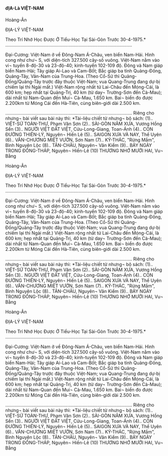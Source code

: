 
**đỊA-Là VIỆT-NAM**

Hoàng-Ân


ĐỊA-LÝ VIỆT-NAM

Theo Trí Nhớ Học Được Ở Tiểu-Học Tại Sài-Gòn Trước 30-4-1975.*
...................................................................................................


Đại-Cương:  Việt-Nam ở về Đông-Nam Á-Châu, ven biển Nam-Hải.  Hình cong như chư¬ S, với diện-tích 327.500 cây-số vuông.  Việt-Nam nằm vào vi¬ tuyến 8-độ-30 và 23-độ-40; kinh-tuyến 102-109 độ.  Đông và Nam giáp biển Nam-Hải; Tây giáp Ai-Lao và Cam-Bốt; Bắc giáp ba tỉnh Quảng-Đông, Quảng-Tây, Vân-Nam của Trung-Hoa.  (Theo Cổ-Sử thì Quảng-Đống/Quảng-Tây trước đây thuộc Việt-Nam; vua Quang-Trung đang dự-bị chiếm lại thì Ngài mất.)  Việt-Nam rộng nhất từ Lai-Châu đến Móng-Cái, là 600 km; hẹp nhất tại Quảng-Trị, 40 km (từ day¬ Trường-Sơn đến Cà-Mau); dài nhất từ Nam-Quan đến Mui¬ Cà-Mau, 1.650 km.  Bai¬ biển đo được 2.200km từ Móng Cái đến Hà-Tiên, cùng biên-giới dài 2.500 km.


...................................................................................................
Riêng cho nhưng¬ bài viết sau bài này thì:
*Tài-liệu chiết từ nhưng¬ bộ sách:
(1).. VIỆT-SỬ TOÀN-THƯ, Phạm Văn Sơn
(2).. SÀI-GÒN NĂM XƯA, Vương Hồng Sển
(3).. NGƯỜI VIỆT ĐẤT VIỆT, Cửu-Long-Giang, Toan-Ánh
(4).. CON ĐƯỜNG THIÊN-LÝ, Nguyên¬ Hiến Lê
(5).. SAIGON XƯA VÀ NAY, Thế Uyên
(6).. VĂN-CHƯƠNG MIỆT VƯỜN, Sơn Nam
(7).. KÝ-THÁC, "Rừng Mắm", Bình Nguyên Lộc
(8).. TÂN-CHÂU, Nguyên¬ Văn Kiểm
(9).. BẢY NGÀY TRONG ĐỒNG-THÁP, Nguyên¬ Hiến-Lê
(10) THƯƠNG NHỚ MƯỜI HAI, Vu¬ Bằng

Hoàng-Ân


ĐỊA-LÝ VIỆT-NAM

Theo Trí Nhớ Học Được Ở Tiểu-Học Tại Sài-Gòn Trước 30-4-1975.*
...................................................................................................


Đại-Cương:  Việt-Nam ở về Đông-Nam Á-Châu, ven biển Nam-Hải.  Hình cong như chư¬ S, với diện-tích 327.500 cây-số vuông.  Việt-Nam nằm vào vi¬ tuyến 8-độ-30 và 23-độ-40; kinh-tuyến 102-109 độ.  Đông và Nam giáp biển Nam-Hải; Tây giáp Ai-Lao và Cam-Bốt; Bắc giáp ba tỉnh Quảng-Đông, Quảng-Tây, Vân-Nam của Trung-Hoa.  (Theo Cổ-Sử thì Quảng-Đống/Quảng-Tây trước đây thuộc Việt-Nam; vua Quang-Trung đang dự-bị chiếm lại thì Ngài mất.)  Việt-Nam rộng nhất từ Lai-Châu đến Móng-Cái, là 600 km; hẹp nhất tại Quảng-Trị, 40 km (từ day¬ Trường-Sơn đến Cà-Mau); dài nhất từ Nam-Quan đến Mui¬ Cà-Mau, 1.650 km.  Bai¬ biển đo được 2.200km từ Móng Cái đến Hà-Tiên, cùng biên-giới dài 2.500 km.


...................................................................................................
Riêng cho nhưng¬ bài viết sau bài này thì:
*Tài-liệu chiết từ nhưng¬ bộ sách:
(1).. VIỆT-SỬ TOÀN-THƯ, Phạm Văn Sơn
(2).. SÀI-GÒN NĂM XƯA, Vương Hồng Sển
(3).. NGƯỜI VIỆT ĐẤT VIỆT, Cửu-Long-Giang, Toan-Ánh
(4).. CON ĐƯỜNG THIÊN-LÝ, Nguyên¬ Hiến Lê
(5).. SAIGON XƯA VÀ NAY, Thế Uyên
(6).. VĂN-CHƯƠNG MIỆT VƯỜN, Sơn Nam
(7).. KÝ-THÁC, "Rừng Mắm", Bình Nguyên Lộc
(8).. TÂN-CHÂU, Nguyên¬ Văn Kiểm
(9).. BẢY NGÀY TRONG ĐỒNG-THÁP, Nguyên¬ Hiến-Lê
(10) THƯƠNG NHỚ MƯỜI HAI, Vu¬ Bằng

Hoàng-Ân


ĐỊA-LÝ VIỆT-NAM

Theo Trí Nhớ Học Được Ở Tiểu-Học Tại Sài-Gòn Trước 30-4-1975.*
...................................................................................................


Đại-Cương:  Việt-Nam ở về Đông-Nam Á-Châu, ven biển Nam-Hải.  Hình cong như chư¬ S, với diện-tích 327.500 cây-số vuông.  Việt-Nam nằm vào vi¬ tuyến 8-độ-30 và 23-độ-40; kinh-tuyến 102-109 độ.  Đông và Nam giáp biển Nam-Hải; Tây giáp Ai-Lao và Cam-Bốt; Bắc giáp ba tỉnh Quảng-Đông, Quảng-Tây, Vân-Nam của Trung-Hoa.  (Theo Cổ-Sử thì Quảng-Đống/Quảng-Tây trước đây thuộc Việt-Nam; vua Quang-Trung đang dự-bị chiếm lại thì Ngài mất.)  Việt-Nam rộng nhất từ Lai-Châu đến Móng-Cái, là 600 km; hẹp nhất tại Quảng-Trị, 40 km (từ day¬ Trường-Sơn đến Cà-Mau); dài nhất từ Nam-Quan đến Mui¬ Cà-Mau, 1.650 km.  Bai¬ biển đo được 2.200km từ Móng Cái đến Hà-Tiên, cùng biên-giới dài 2.500 km.


...................................................................................................
Riêng cho nhưng¬ bài viết sau bài này thì:
*Tài-liệu chiết từ nhưng¬ bộ sách:
(1).. VIỆT-SỬ TOÀN-THƯ, Phạm Văn Sơn
(2).. SÀI-GÒN NĂM XƯA, Vương Hồng Sển
(3).. NGƯỜI VIỆT ĐẤT VIỆT, Cửu-Long-Giang, Toan-Ánh
(4).. CON ĐƯỜNG THIÊN-LÝ, Nguyên¬ Hiến Lê
(5).. SAIGON XƯA VÀ NAY, Thế Uyên
(6).. VĂN-CHƯƠNG MIỆT VƯỜN, Sơn Nam
(7).. KÝ-THÁC, "Rừng Mắm", Bình Nguyên Lộc
(8).. TÂN-CHÂU, Nguyên¬ Văn Kiểm
(9).. BẢY NGÀY TRONG ĐỒNG-THÁP, Nguyên¬ Hiến-Lê
(10) THƯƠNG NHỚ MƯỜI HAI, Vu¬ Bằng
